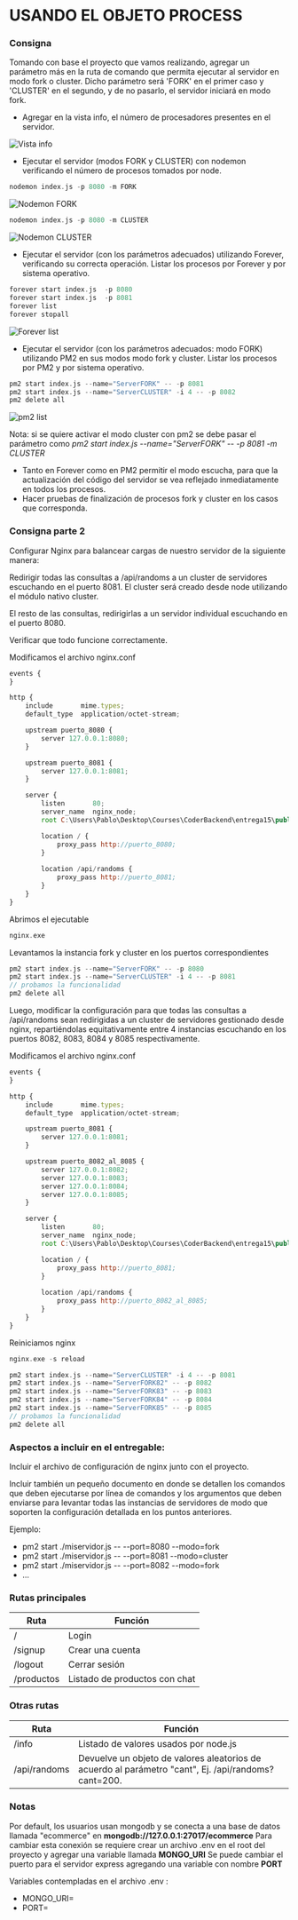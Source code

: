 # USANDO EL OBJETO PROCESS

### Consigna
Tomando con base el proyecto que vamos realizando, agregar un parámetro más en la ruta de comando que permita ejecutar al servidor en modo fork o cluster. Dicho parámetro será 'FORK' en el primer caso y 'CLUSTER' en el segundo, y de no pasarlo, el servidor iniciará en modo fork.

- Agregar en la vista info, el número de procesadores presentes en el servidor.

![Vista info](/preview/infoCPU.png)

- Ejecutar el servidor (modos FORK y CLUSTER) con nodemon verificando el número de procesos tomados por node.

```c
nodemon index.js -p 8080 -m FORK
```
![Nodemon FORK](/preview/nodemonFork.png)

```c
nodemon index.js -p 8080 -m CLUSTER
```
![Nodemon CLUSTER](/preview/nodemonCluster.png)

- Ejecutar el servidor (con los parámetros adecuados) utilizando Forever, verificando su correcta operación. Listar los procesos por Forever y por sistema operativo.

```c
forever start index.js  -p 8080
forever start index.js  -p 8081
forever list
forever stopall
```
![Forever list](/preview/foreverList.png)

- Ejecutar el servidor (con los parámetros adecuados: modo FORK) utilizando PM2 en sus modos modo fork y cluster. Listar los procesos por PM2 y por sistema operativo.

```c
pm2 start index.js --name="ServerFORK" -- -p 8081
pm2 start index.js --name="ServerCLUSTER" -i 4 -- -p 8082
pm2 delete all
```
![pm2 list](/preview/pm2list.png)

Nota: si se quiere activar el modo cluster con pm2 se debe pasar el parámetro como *pm2 start index.js --name="ServerFORK" -- -p 8081 -m CLUSTER*

- Tanto en Forever como en PM2 permitir el modo escucha, para que la actualización del código del servidor se vea reflejado inmediatamente en todos los procesos.
- Hacer pruebas de finalización de procesos fork y cluster en los casos que corresponda.


### Consigna parte 2
Configurar Nginx para balancear cargas de nuestro servidor de la siguiente manera:

Redirigir todas las consultas a /api/randoms a un cluster de servidores escuchando en el puerto 8081. El cluster será creado desde node utilizando el módulo nativo cluster.

El resto de las consultas, redirigirlas a un servidor individual escuchando en el puerto 8080.

Verificar que todo funcione correctamente.

Modificamos el archivo nginx.conf
```javascript
events {
}

http {
    include       mime.types;
    default_type  application/octet-stream;

    upstream puerto_8080 {
        server 127.0.0.1:8080;
    }

    upstream puerto_8081 {
        server 127.0.0.1:8081;
    }

    server {
        listen       80;
        server_name  nginx_node;
        root C:\Users\Pablo\Desktop\Courses\CoderBackend\entrega15\public;

        location / {
            proxy_pass http://puerto_8080;
        }
        
        location /api/randoms {
            proxy_pass http://puerto_8081;
        }
    }
}
```

Abrimos el ejecutable
```c
nginx.exe
```

Levantamos la instancia fork y cluster en los puertos correspondientes
```c
pm2 start index.js --name="ServerFORK" -- -p 8080
pm2 start index.js --name="ServerCLUSTER" -i 4 -- -p 8081
// probamos la funcionalidad
pm2 delete all
```

Luego, modificar la configuración para que todas las consultas a /api/randoms sean redirigidas a un cluster de servidores gestionado desde nginx, repartiéndolas equitativamente entre 4 instancias escuchando en los puertos 8082, 8083, 8084 y 8085 respectivamente.

Modificamos el archivo nginx.conf
```javascript
events {
}

http {
    include       mime.types;
    default_type  application/octet-stream;

    upstream puerto_8081 {
        server 127.0.0.1:8081;
    }

    upstream puerto_8082_al_8085 {
        server 127.0.0.1:8082;
        server 127.0.0.1:8083;
        server 127.0.0.1:8084;
        server 127.0.0.1:8085;
    }

    server {
        listen       80;
        server_name  nginx_node;
        root C:\Users\Pablo\Desktop\Courses\CoderBackend\entrega15\public;

        location / {
            proxy_pass http://puerto_8081;
        }
        
        location /api/randoms {
            proxy_pass http://puerto_8082_al_8085;
        }
    }
}
```

Reiniciamos nginx
```c
nginx.exe -s reload
```

```c
pm2 start index.js --name="ServerCLUSTER" -i 4 -- -p 8081
pm2 start index.js --name="ServerFORK82" -- -p 8082
pm2 start index.js --name="ServerFORK83" -- -p 8083
pm2 start index.js --name="ServerFORK84" -- -p 8084
pm2 start index.js --name="ServerFORK85" -- -p 8085
// probamos la funcionalidad
pm2 delete all
```

### Aspectos a incluir en el entregable:
Incluir el archivo de configuración de nginx junto con el proyecto.

Incluir también un pequeño documento en donde se detallen los comandos que deben ejecutarse por línea de comandos y los argumentos que deben enviarse para levantar todas las instancias de servidores de modo que soporten la configuración detallada en los puntos anteriores.

Ejemplo:
- pm2 start ./miservidor.js -- --port=8080 --modo=fork
- pm2 start ./miservidor.js -- --port=8081 --modo=cluster
- pm2 start ./miservidor.js -- --port=8082 --modo=fork
- ...


### Rutas principales

| Ruta         | Función     |
|--------------|-----------|
| / | Login |
| /signup | Crear una cuenta |
| /logout | Cerrar sesión |
| /productos | Listado de productos con chat |

### Otras rutas
| Ruta         | Función     |
|--------------|-----------|
| /info | Listado de valores usados por node.js |
| /api/randoms | Devuelve un objeto de valores aleatorios de acuerdo al parámetro "cant", Ej. /api/randoms?cant=200. |


### Notas
Por default, los usuarios usan mongodb y se conecta a una base de datos llamada "ecommerce" en **mongodb://127.0.0.1:27017/ecommerce**
Para cambiar esta conexión se requiere crear un archivo .env en el root del proyecto y agregar una variable llamada **MONGO_URI**
Se puede cambiar el puerto para el servidor express agregando una variable con nombre **PORT**

Variables contempladas en el archivo .env :
- MONGO_URI=
- PORT=

